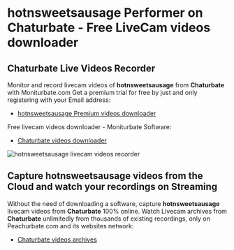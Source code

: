 # hotnsweetsausage Performer on Chaturbate - Free LiveCam videos downloader

## Chaturbate Live Videos Recorder

Monitor and record livecam videos of **hotnsweetsausage** from **Chaturbate** with Moniturbate.com
Get a premium trial for free by just and only registering with your Email address:
* [hotnsweetsausage Premium videos downloader](https://moniturbate.com/request-demo-licence-key.html)

Free livecam videos downloader - Moniturbate Software:
* [Chaturbate videos downloader](https://moniturbate.com/moniturbate-download-software.html)

![hotnsweetsausage livecam videos recorder](https://peachurnet.com/templates/moniturbate-software.png)


## Capture hotnsweetsausage videos from the Cloud and watch your recordings on Streaming

Without the need of downloading a software, capture **hotnsweetsausage** livecam videos from **Chaturbate** 100% online.
Watch Livecam archives from **Chaturbate** unlimitedly from thousands of existing recordings, only on Peachurbate.com and its websites network:
* [Chaturbate videos archives](https://peachurnet.com/)